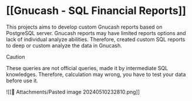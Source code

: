 # [[Gnucash - SQL Financial Reports]]

This projects aims to develop custom Gnucash reports based on PostgreSQL server. Gnucash reports may have limited reports options and lack of individual analyze abilities. Therefore, created custom SQL reports to deep or custom analyze the data in Gnucash.

>[!CAUTION]
> These queries are not official queries, made it by intermediate SQL knowledges. Therefore, calculation may wrong, you have to test your data before use it.

![[📎 Attachments/Pasted image 20240510232810.png]]